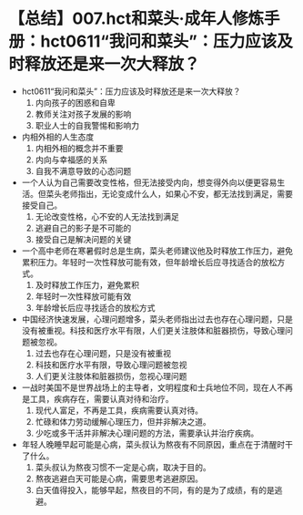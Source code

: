 # 【总结】007.hct和菜头·成年人修炼手册：hct0611“我问和菜头”：压力应该及时释放还是来一次大释放？

-   hct0611“我问和菜头”：压力应该及时释放还是来一次大释放？
    1.  内向孩子的困惑和自卑
    2.  教师关注对孩子发展的影响
    3.  职业人士的自我警惕和影响力
-   内相外相的人生态度
    1.  内相外相的概念并不重要
    2.  内向与幸福感的关系
    3.  自我不满意导致的心态问题
-   一个人认为自己需要改变性格，但无法接受内向，想变得外向以便更容易生活。但菜头老师指出，无论变成什么人，如果心不安，都无法找到满足，需要接受自己。
    1.  无论改变性格，心不安的人无法找到满足
    2.  逃避自己的影子是不可能的
    3.  接受自己是解决问题的关键
-   一个高中老师在寒暑假时总是生病，菜头老师建议他及时释放工作压力，避免累积压力。年轻时一次性释放可能有效，但年龄增长后应寻找适合的放松方式。
    1.  及时释放工作压力，避免累积
    2.  年轻时一次性释放可能有效
    3.  年龄增长后应寻找适合的放松方式
-   中国经济快速发展，心理问题增多，菜头老师指出过去也存在心理问题，只是没有被重视。科技和医疗水平有限，人们更关注肢体和脏器损伤，导致心理问题被忽视。
    1.  过去也存在心理问题，只是没有被重视
    2.  科技和医疗水平有限，导致心理问题被忽视
    3.  人们更关注肢体和脏器损伤，忽视心理问题
-   一战时美国不是世界战场上的主导者，文明程度和士兵地位不同，现在人不再是工具，疾病存在，需要认真对待和治疗。
    1.  现代人富足，不再是工具，疾病需要认真对待。
    2.  忙碌和体力劳动缓解心理压力，但并非解决之道。
    3.  少吃或多干活并非解决心理问题的方法，需要承认并治疗疾病。
-   年轻人晚睡早起可能是心病，菜头叔认为熬夜有不同原因，重点在于清醒时干了什么。
    1.  菜头叔认为熬夜习惯不一定是心病，取决于目的。
    2.  熬夜逃避白天可能是心病，需要思考逃避原因。
    3.  白天值得投入，能够早起，熬夜目的不同，有的是为了成绩，有的是逃避。
